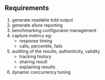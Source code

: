 Requirements
------------
1. generate readable bdd output
2. generate allure reporting
3. benchmarking configuraion management
4. capture metrics eg:
    - response timing
    - calls, percentile, fails
5. auditing of the results, authenticity, validity
    - tracking history
    - sharing result
    - explaining results
6. dynamic concurrency tuning

